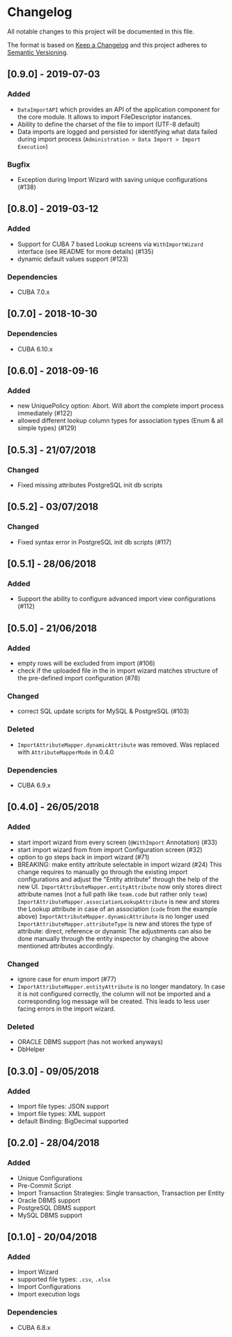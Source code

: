 # Changelog
All notable changes to this project will be documented in this file.

The format is based on [Keep a Changelog](http://keepachangelog.com/en/1.0.0/)
and this project adheres to [Semantic Versioning](http://semver.org/spec/v2.0.0.html).

## [0.9.0] - 2019-07-03

### Added
- `DataImportAPI` which provides an API of the application component for the core module. It allows to import FileDescriptor instances.
- Ability to define the charset of the file to import (UTF-8 default)
- Data imports are logged and persisted for identifying what data failed during import process (`Administration > Data Import > Import Execution`)

### Bugfix
- Exception during Import Wizard with saving unique configurations (#138)

## [0.8.0] - 2019-03-12

### Added
- Support for CUBA 7 based Lookup screens via `WithImportWizard` interface (see README for more details) (#135)
- dynamic default values support (#123)

### Dependencies
- CUBA 7.0.x

## [0.7.0] - 2018-10-30

### Dependencies
- CUBA 6.10.x

## [0.6.0] - 2018-09-16

### Added
- new UniquePolicy option: Abort. Will abort the complete import process immediately (#122)
- allowed different lookup column types for association types (Enum & all simple types) (#129)

## [0.5.3] - 21/07/2018

### Changed
- Fixed missing attributes PostgreSQL init db scripts

## [0.5.2] - 03/07/2018

### Changed
- Fixed syntax error in PostgreSQL init db scripts (#117)

## [0.5.1] - 28/06/2018

### Added
- Support the ability to configure advanced import view configurations (#112)


## [0.5.0] - 21/06/2018

### Added
- empty rows will be excluded from import (#106)
- check if the uploaded file in the in import wizard matches structure of the pre-defined import configuration (#78)

### Changed
- correct SQL update scripts for MySQL & PostgreSQL (#103)

### Deleted
- `ImportAttributeMapper.dynamicAttribute` was removed. Was replaced with `AttributeMapperMode` in 0.4.0


### Dependencies
- CUBA 6.9.x


## [0.4.0] - 26/05/2018

### Added
- start import wizard from every screen (`@WithImport` Annotation) (#33)
- start import wizard from from import Configuration screen (#32)
- option to go steps back in import wizard (#71)
- BREAKING: make entity attribute selectable in import wizard (#24)
  This change requires to manually go through the existing import configurations and adjust the "Entity attribute" 
  through the help of the new UI.
  `ImportAttributeMapper.entityAttribute` now only stores direct attribute names (not a full path like `team.code` but rather only `team`)
  `ImportAttributeMapper.associationLookupAttribute` is new and stores the Lookup attribute in case of an association (`code` from the example above)
  `ImportAttributeMapper.dynamicAttribute` is no longer used
  `ImportAttributeMapper.attributeType` is new and stores the type of attribute: direct, reference or dynamic
  The adjustments can also be done manually through the entity inspector by changing the above mentioned attributes accordingly.
   

### Changed
- ignore case for enum import (#77)
- `ImportAttributeMapper.entityAttribute` is no longer mandatory. In case it is not configured correctly, the column will not be imported and a corresponding log message
  will be created. This leads to less user facing errors in the import wizard.

### Deleted
- ORACLE DBMS support (has not worked anyways)
- DbHelper

## [0.3.0] - 09/05/2018

### Added
- Import file types: JSON support
- Import file types: XML support
- default Binding: BigDecimal supported 

## [0.2.0] - 28/04/2018

### Added
- Unique Configurations
- Pre-Commit Script
- Import Transaction Strategies: Single transaction, Transaction per Entity
- Oracle DBMS support
- PostgreSQL DBMS support
- MySQL DBMS support

## [0.1.0] - 20/04/2018

### Added
- Import Wizard
- supported file types: `.csv`, `.xlsx`
- Import Configurations
- Import execution logs

### Dependencies
- CUBA 6.8.x

